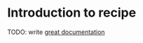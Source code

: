 # Introduction to recipe

TODO: write [great documentation](http://jacobian.org/writing/what-to-write/)
